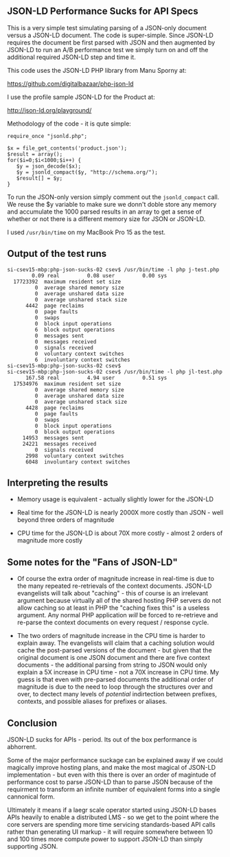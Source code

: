 
JSON-LD Performance Sucks for API Specs
---------------------------------------

This is a very simple test simulating parsing of a JSON-only document versus a JSON-LD
document.  The code is super-simple.  Since JSON-LD requires the document be first parsed
with JSON and then augmented by JSON-LD to run an A/B performance test we simply turn 
on and off the additional required JSON-LD step and time it.

This code uses the JSON-LD PHP library from Manu Sporny at:

https://github.com/digitalbazaar/php-json-ld

I use the profile sample JSON-LD for the Product at:

http://json-ld.org/playground/

Methodology of the code - it is qute simple:

    require_once "jsonld.php";

    $x = file_get_contents('product.json');
    $result = array();
    for($i=0;$i<1000;$i++) {
       $y = json_decode($x);
       $y = jsonld_compact($y, "http://schema.org/");
       $result[] = $y;
    }

To run the JSON-only version simply comment out the `jsonld_compact` call.
We reuse the $y variable to make sure we donn't doble store any memory 
and accumulate the 1000 parsed results in an array to get a sense of whether
or not there is a different memory size for JSON or JSON-LD.

I used `/usr/bin/time` on my MacBook Pro 15 as the test.

Output of the test runs
-----------------------

    si-csev15-mbp:php-json-sucks-02 csev$ /usr/bin/time -l php j-test.php
            0.09 real         0.08 user         0.00 sys
      17723392  maximum resident set size
             0  average shared memory size
             0  average unshared data size
             0  average unshared stack size
          4442  page reclaims
             0  page faults
             0  swaps
             0  block input operations
             6  block output operations
             0  messages sent
             0  messages received
             0  signals received
             0  voluntary context switches
             6  involuntary context switches
    si-csev15-mbp:php-json-sucks-02 csev$ 
    si-csev15-mbp:php-json-sucks-02 csev$ /usr/bin/time -l php jl-test.php
          167.58 real         4.94 user         0.51 sys
      17534976  maximum resident set size
             0  average shared memory size
             0  average unshared data size
             0  average unshared stack size
          4428  page reclaims
             0  page faults
             0  swaps
             0  block input operations
             0  block output operations
         14953  messages sent
         24221  messages received
             0  signals received
          2998  voluntary context switches
          6048  involuntary context switches


Interpreting the results
------------------------

* Memory usage is equivalent - actually slightly lower for the JSON-LD

* Real time for the JSON-LD is nearly 2000X more costly than JSON - well beyond
three orders of magnitude

* CPU time for the JSON-LD is about 70X more costly - almost 2 orders of 
magnitude more costly

Some notes for the "Fans of JSON-LD"
------------------------------------

* Of course the extra order of magnitude increase in real-time 
is due to the many repeated re-retrievals of the context documents.
JSON-LD evangelists will talk about "caching" - this of course is an irrelevant argument
because virtually all of the shared hosting PHP servers do not allow caching so at 
least in PHP the "caching fixes this" is a useless argument.  Any normal PHP application 
*will* be forced to re-retrieve and re-parse the context documents on every 
request / response cycle.

* The two orders of magnitude increase in the CPU time is harder to explain away.
The evangelists will claim that a caching solution would cache the post-parsed 
versions of the document - but given that the original document is one JSON document
and there are five context documents - the additional parsing from string to JSON
would only explain a 5X increase in CPU time - not a 70X increase in CPU time.  My guess
is that even with pre-parsed documents the additional order of magnitude is due to the
need to loop through the structures over and over, to dectect many levels of *potential*
indirtection between prefixes, contexts, and possible aliases for prefixes or aliases.

Conclusion
----------

JSON-LD sucks for APIs - period.   Its out of the box performance is abhorrent.  

Some of the major performance suckage can be explained away if we could magically 
improve hosting plans, and make the most magical of JSON-LD implementation - but 
even with this there is over an order of magintude of performance cost to parse 
JSON-LD than to parse JSON because of the requirment to transform an infinite number 
of equivalent forms into a single cannonical form.

Ultimately it means if a laegr scale operator started using JSON-LD bases APIs heavily 
to enable a distributed LMS - so we get to the point where the core servers are spending
more time servicing standards-based API calls rather than generating UI markup - it will
require somewhere between 10 and 100 times more compute power to support JSON-LD than simply
supporting JSON.









